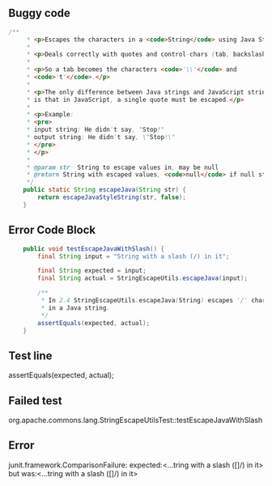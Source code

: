 

## Buggy code
```java
/**
     * <p>Escapes the characters in a <code>String</code> using Java String rules.</p>
     *
     * <p>Deals correctly with quotes and control-chars (tab, backslash, cr, ff, etc.) </p>
     *
     * <p>So a tab becomes the characters <code>'\\'</code> and
     * <code>'t'</code>.</p>
     *
     * <p>The only difference between Java strings and JavaScript strings
     * is that in JavaScript, a single quote must be escaped.</p>
     *
     * <p>Example:
     * <pre>
     * input string: He didn't say, "Stop!"
     * output string: He didn't say, \"Stop!\"
     * </pre>
     * </p>
     *
     * @param str  String to escape values in, may be null
     * @return String with escaped values, <code>null</code> if null string input
     */
    public static String escapeJava(String str) {
        return escapeJavaStyleString(str, false);
    }
```

## Error Code Block
```java
    public void testEscapeJavaWithSlash() {
        final String input = "String with a slash (/) in it";

        final String expected = input;
        final String actual = StringEscapeUtils.escapeJava(input);

        /**
         * In 2.4 StringEscapeUtils.escapeJava(String) escapes '/' characters, which are not a valid character to escape
         * in a Java string.
         */
        assertEquals(expected, actual);
    }
```

## Test line
assertEquals(expected, actual);

## Failed test
org.apache.commons.lang.StringEscapeUtilsTest::testEscapeJavaWithSlash

## Error
junit.framework.ComparisonFailure: expected:<...tring with a slash ([]/) in it> but was:<...tring with a slash ([\]/) in it>
